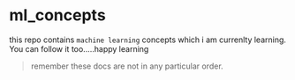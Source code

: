 # ml_concepts
this repo contains `machine learning` concepts which i am currenlty learning. You can follow it too.....happy learning 
>remember these docs are not in any particular order.

